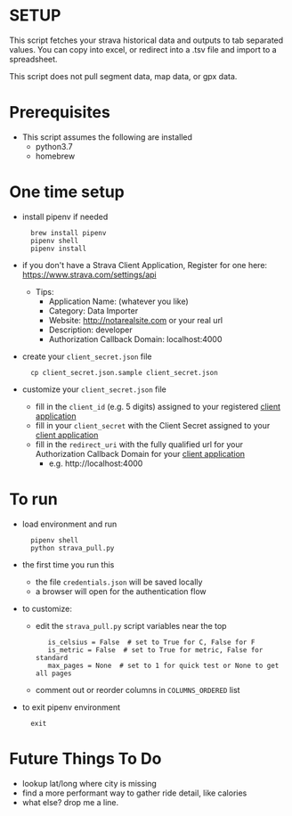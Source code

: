 # SETUP

This script fetches your strava historical data and outputs to tab separated values.
You can copy into excel, or redirect into a .tsv file and import to a spreadsheet.

This script does not pull segment data, map data, or gpx data.

# Prerequisites
* This script assumes the following are installed
  * python3.7
  * homebrew

# One time setup
* install pipenv if needed

        brew install pipenv
        pipenv shell
        pipenv install

* if you don't have a Strava Client Application, Register for one here: https://www.strava.com/settings/api
   * Tips:
     * Application Name: (whatever you like)
     * Category: Data Importer
     * Website: http://notarealsite.com or your real url
     * Description: developer
     * Authorization Callback Domain: localhost:4000

* create your `client_secret.json` file

        cp client_secret.json.sample client_secret.json

* customize your `client_secret.json` file

  * fill in the `client_id` (e.g. 5 digits) assigned to your registered [client application](https://www.strava.com/settings/api)
  * fill in your `client_secret` with the Client Secret assigned to your [client application](https://www.strava.com/settings/api)
  * fill in the `redirect_uri` with the fully qualified url for your Authorization Callback Domain for your [client application](https://www.strava.com/settings/api)
    * e.g. http://localhost:4000

# To run
* load environment and run

        pipenv shell
        python strava_pull.py

* the first time you run this
  * the file `credentials.json` will be saved locally
  * a browser will open for the authentication flow

* to customize:
   * edit the `strava_pull.py` script variables near the top


            is_celsius = False  # set to True for C, False for F
            is_metric = False  # set to True for metric, False for standard
            max_pages = None  # set to 1 for quick test or None to get all pages


   * comment out or reorder columns in `COLUMNS_ORDERED` list

* to exit pipenv environment

        exit


# Future Things To Do
* lookup lat/long where city is missing
* find a more performant way to gather ride detail, like calories
* what else? drop me a line.
